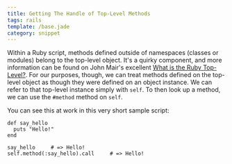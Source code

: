 ```yaml
---
title: Getting The Handle of Top-Level Methods
tags: rails
template: /base.jade
category: snippet
---
```


Within a Ruby script, methods defined outside of namespaces (classes or modules) belong to the top-level object. It's a quirky component, and more information can be found on John Mair's excellent [What is the Ruby Top-Level?](https://banisterfiend.wordpress.com/2010/11/23/what-is-the-ruby-top-level/). For our purposes, though, we can treat methods defined on the top-level object as though they were defined on an object instance. We can refer to that top-level instance simply with `self`. To then look up a method, we can use the `#method` method on `self`.

You can see this at work in this very short sample script:

```
def say_hello
  puts "Hello!"
end

say_hello     # => Hello!
self.method(:say_hello).call     # => Hello!
```

